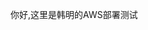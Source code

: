 <!--
 * @Author:  DamianHan && hanming886677@163.com
 * @Telephone: 18438900279 & 19137735608
 * @E-mail: hanming886677@163.com
 * @Date: 2022-12-25 18:16:50
 * @LastEditTime: 2022-12-25 18:18:01
 * @FilePath: \AWSTestHanming\README.md
 * @Description: 天道酬勤
 * Copyright (c) DamianHan by hanming886677@163.com, All Rights Reserved. 
-->
你好,这里是韩明的AWS部署测试